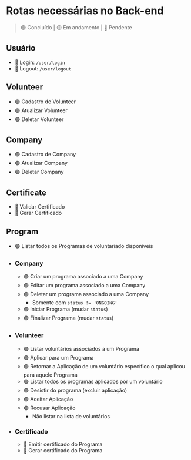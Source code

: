 # Rotas necessárias no Back-end

> 🟢 Concluído | 🟡 Em andamento | 🔴 Pendente

## Usuário

- 🔴 Login: `
/user/login
`
- 🔴 Logout: `/user/logout`

## Volunteer
- 🟢 Cadastro de Volunteer
- 🟢 Atualizar Volunteer
- 🟢 Deletar Volunteer

## Company

- 🟢 Cadastro de Company
- 🟢 Atualizar Company
- 🟢 Deletar Company

## Certificate

- 🔴 Validar Certificado
- 🔴 Gerar Certificado

## Program

- 🟢 Listar todos os Programas de voluntariado disponíveis
- ### Company
    - 🟢 Criar um programa associado a uma Company
    - 🟢 Editar um programa associado a uma Company
    - 🟢 Deletar um programa associado a uma Company 
        - Somente com ``status != 'ONGOING'``
    - 🟢 Iniciar Programa (mudar `status`)
    - 🟢 Finalizar Programa (mudar `status`)
- ### Volunteer
    - 🟢 Listar voluntários associados a um Programa
    - 🟢 Aplicar para um Programa
    - 🟢 Retornar a Aplicação de um voluntário específico o qual aplicou para aquele Programa
    - 🟢 Listar todos os programas aplicados por um voluntário
    - 🟢 Desistir do programa (excluir aplicação)
    - 🟢 Aceitar Aplicação
    - 🟢 Recusar Aplicação
        - Não listar na lista de voluntários

- ### Certificado
    - 🔴 Emitir certificado do Programa
    - 🔴 Gerar certificado do Programa